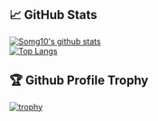 ## 📈 GitHub Stats
[![Somg10's github stats](https://github-readme-stats.vercel.app/api?username=somg10&show_icons=true&line_height=20&show_icons=true&theme=vue)](https://github-readme-stats.vercel.app/api?username=somg10&show_icons=true&line_height=20&show_icons=true&theme=vue)	
[![Top Langs](https://github-readme-stats.vercel.app/api/top-langs/?username=somg10&show_icons=true&layout=compact&theme=vue)](https://github-readme-stats.vercel.app/api/top-langs/?username=somg10&show_icons=true&line_height=20&show_icons=true&theme=vue)	

## 🏆 Github Profile Trophy	
[![trophy](https://github-profile-trophy.vercel.app/?username=somg10)](https://github-profile-trophy.vercel.app/?username=somg10)
